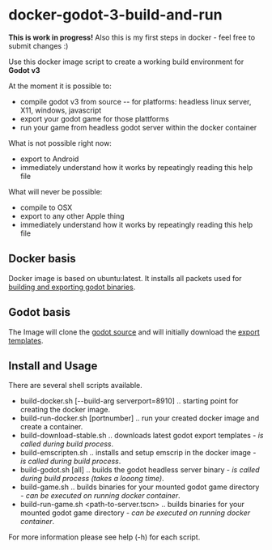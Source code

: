 # docker-godot-3-build-and-run

**This is work in progress!**
Also this is my first steps in docker - feel free to submit changes :) 

Use this docker image script to create a working build environment for **Godot v3**

At the moment it is possible to:
- compile godot v3 from source
-- for platforms: headless linux server, X11, windows, javascript
- export your godot game for those plattforms
- run your game from headless godot server within the docker container

What is not possible right now:
- export to Android
- immediately understand how it works by repeatingly reading this help file

What will never be possible:
- compile to OSX
- export to any other Apple thing
- immediately understand how it works by repeatingly reading this help file


## Docker basis

Docker image is based on ubuntu:latest. It installs all packets used for [building and exporting godot binaries](http://docs.godotengine.org/en/3.0/development/compiling/compiling_for_x11.html). 

## Godot basis

The Image will clone the [godot source](https://github.com/godotengine/godot) and will initially download the [export templates](https://godotengine.org/download/windows).

## Install and Usage

There are several shell scripts available. 

- build-docker.sh	[--build-arg serverport=8910] .. starting point for creating the docker image.
- build-run-docker.sh [portnumber] .. run your created docker image and create a container.
- build-download-stable.sh .. downloads latest godot export templates - _is called during build process_.
- build-emscripten.sh .. installs and setup emscrip in the docker image - _is called during build process_.
- build-godot.sh [all] .. builds the godot headless server binary - _is called during build process (takes a looong time)_.
- build-game.sh <game-name> .. builds binaries for your mounted godot game directory - _can be executed on running docker container_.
- build-run-game.sh <path-to-server.tscn> .. builds binaries for your mounted godot game directory - _can be executed on running docker container_.

For more information please see help (-h) for each script. 

